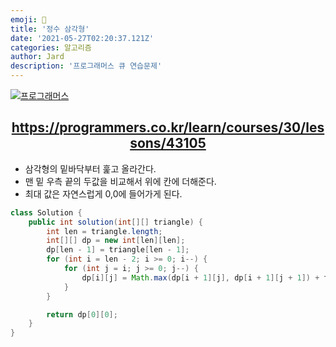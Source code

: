```yaml
---
emoji: 🧢
title: '정수 삼각형'
date: '2021-05-27T02:20:37.121Z'
categories: 알고리즘
author: Jard
description: '프로그래머스 큐 연습문제'
---
```


[![프로그래머스](https://file.newswire.co.kr/data/datafile2/thumb_640/2021/06/1993996598_20210610150326_5364622170.jpg)](https://programmers.co.kr/learn/courses/30/lessons/43105)

## <div style="text-align:center"><a href="https://programmers.co.kr/learn/courses/30/lessons/43105">https://programmers.co.kr/learn/courses/30/lessons/43105</a></div>

- 삼각형의 밑바닥부터 훑고 올라간다.
- 맨 밑 우측 끝의 두값을 비교해서 위에 칸에 더해준다.
- 최대 값은 자연스럽게 0,0에 들어가게 된다.

```java
class Solution {
    public int solution(int[][] triangle) {
        int len = triangle.length;
        int[][] dp = new int[len][len];
        dp[len - 1] = triangle[len - 1];
        for (int i = len - 2; i >= 0; i--) {
            for (int j = i; j >= 0; j--) {
                dp[i][j] = Math.max(dp[i + 1][j], dp[i + 1][j + 1]) + triangle[i][j];
            }
        }

        return dp[0][0];
    }
}
```
